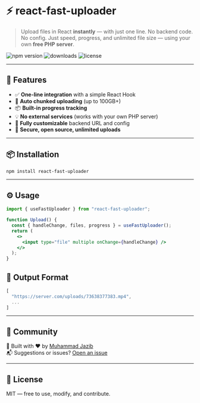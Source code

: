 
# ⚡ react-fast-uploader

> Upload files in React **instantly** — with just one line. No backend code. No config. Just speed, progress, and unlimited file size — using your own **free PHP server**.  

![npm version](https://img.shields.io/npm/v/react-fast-uploader.svg)
![downloads](https://img.shields.io/npm/dw/react-fast-uploader)
![license](https://img.shields.io/npm/l/react-fast-uploader)

---

## 🚀 Features

- ✅ **One-line integration** with a simple React Hook
- 🔄 **Auto chunked uploading** (up to 100GB+)
- 📦 **Built-in progress tracking**
- 💡 **No external services** (works with your own PHP server)
- 🧠 **Fully customizable** backend URL and config
- 🔐 **Secure, open source, unlimited uploads**

---

## 📦 Installation

```bash
npm install react-fast-uploader
```

---

## ⚙️ Usage


```jsx
import { useFastUploader } from "react-fast-uploader";

function Upload() {
  const { handleChange, files, progress } = useFastUploader();
  return (
    <>
      <input type="file" multiple onChange={handleChange} />
    </>
  );
}
```

## 🧪 Output Format

```js
[
  "https://server.com/uploads/73638377383.mp4",
  ...
]
```
---

## 💬 Community

👋 Built with ❤️ by [Muhammad Jazib](https://github.com/itxmuhammadjazib)  
📬 Suggestions or issues? [Open an issue](https://github.com/yourrepo/react-fast-uploader/issues)

---

## 📄 License

MIT — free to use, modify, and contribute.
